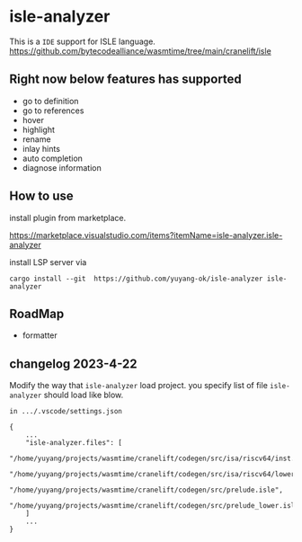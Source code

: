 # isle-analyzer

This is a `IDE` support for ISLE language.
<https://github.com/bytecodealliance/wasmtime/tree/main/cranelift/isle>

## Right now below features has supported

* go to definition
* go to references
* hover
* highlight
* rename
* inlay hints
* auto completion
* diagnose information

## How to use


install plugin from marketplace.

<https://marketplace.visualstudio.com/items?itemName=isle-analyzer.isle-analyzer>

install LSP server via
~~~
cargo install --git  https://github.com/yuyang-ok/isle-analyzer isle-analyzer
~~~


## RoadMap
 + formatter


## changelog 2023-4-22

Modify the way that `isle-analyzer` load project.
you specify list of file `isle-analyzer` should load like blow.
~~~
in .../.vscode/settings.json

{
    ...
    "isle-analyzer.files": [
        "/home/yuyang/projects/wasmtime/cranelift/codegen/src/isa/riscv64/inst.isle",
        "/home/yuyang/projects/wasmtime/cranelift/codegen/src/isa/riscv64/lower.isle",
        "/home/yuyang/projects/wasmtime/cranelift/codegen/src/prelude.isle",
        "/home/yuyang/projects/wasmtime/cranelift/codegen/src/prelude_lower.isle",
    ]
    ...
}
~~~